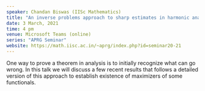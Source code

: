 ```yaml
---
speaker: Chandan Biswas (IISc Mathematics)
title: "An inverse problems approach to sharp estimates in harmonic analysis"
date: 3 March, 2021
time: 4 pm
venue: Microsoft Teams (online)
series: "APRG Seminar"
website: https://math.iisc.ac.in/~aprg/index.php?id=seminar20-21
---
```


One way to prove a theorem in analysis is to initially recognize what can go
wrong. In this talk we will discuss a few recent results that follows a detailed
version of this approach to establish existence of maximizers of some functionals.
